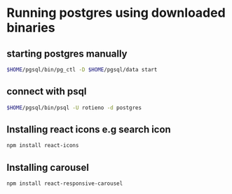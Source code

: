 # Running postgres using downloaded binaries

## starting postgres manually
```bash
$HOME/pgsql/bin/pg_ctl -D $HOME/pgsql/data start
```

## connect with psql
```bash
$HOME/pgsql/bin/psql -U rotieno -d postgres
```

## Installing react icons e.g search icon
```bash
npm install react-icons
```
## Installing carousel
```bash
npm install react-responsive-carousel
```
